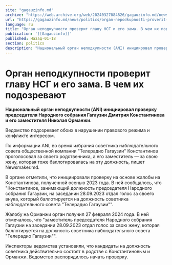 ```yaml
---
site: "gagauzinfo.md"
archive: "https://web.archive.org/web/20240327084826/gagauzinfo.md/news/politics/organ-nepodkupnosti-proverit-glavu-nsg-i-ego-zama-v-chem-ih-podozrevayut"
url: "https://gagauzinfo.md/news/politics/organ-nepodkupnosti-proverit-glavu-nsg-i-ego-zama-v-chem-ih-podozrevayut"
language: ru
title: "Орган неподкупности проверит главу НСГ и его зама. В чем их подозревают"
publication: '[[Gagauzinfo]]'
published: Назад-01-18
section: politics
description: "Национальный орган неподкупности (ANI) инициировал проверку председателя Народного собрания Гагаузии Дмитрия Константинова и его заместителя Николая Орманжи."
---
```


# Орган неподкупности проверит главу НСГ и его зама. В чем их подозревают

**Национальный орган неподкупности (ANI) инициировал проверку председателя Народного собрания Гагаузии Дмитрия Константинова и его заместителя Николая Орманжи.**

Ведомство подозревает обоих в нарушении правового режима и конфликте интересом.

По информации ANI, во время избрания советника наблюдательного совета общественной компании "Телерадио Гагаузии" Константинов проголосовал за своего родственника, а его заместитель — за свою жену, которая тоже баллотировалась на эту должность, пишет Newsmaker.md.

В органе отметили, что инициировали проверку на основе жалобы на Константинова, полученной осенью 2023 года. В ней сообщалось, что "Константинов, занимающий должность председателя Народного собрания Гагаузии, на заседании 28.09.2023 отдал голос за своего внука, который баллотируется на должность советника наблюдательного совета "Телерадио Гагаузии"".

Жалобу на Орманжи орган получил 27 февраля 2024 года. В ней отмечалось, что "заместитель председателя Народного собрания Гагаузии на заседании 28.09.2023 отдал голос за свою жену, которая баллотируется на должность советника наблюдательного совета "Телерадио Гагаузии"".

Инспекторы ведомства установили, что кандидаты на должность советника действительно состоят в родстве с Константиновым и Орманжи. Ведомство распорядилось начать проверку.